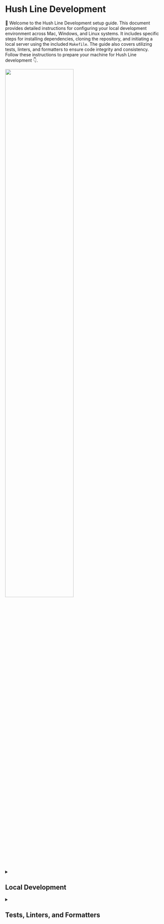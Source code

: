# Hush Line Development

👋 Welcome to the Hush Line Development setup guide. This document provides detailed instructions for configuring your local development environment across Mac, Windows, and Linux systems. It includes specific steps for installing dependencies, cloning the repository, and initiating a local server using the included `Makefile`. The guide also covers utilizing tests, linters, and formatters to ensure code integrity and consistency. Follow these instructions to prepare your machine for Hush Line development 👇.

<img src="https://github.com/scidsg/hushline/assets/28545431/0a3e8429-c1b4-4367-8e35-f6a3436fba6f" width="66%">

<details>
    <summary><h2>Local Development</h2></summary>

## Mac

| Tested Platform | OS Version | Browser | Status | Date | Notes |
|-|-|-|-|-|-|
| Macbook M2 | OSX 13.2.1 | Firefox 124.0.2 | ✅ | Apr. 2024 | |
| Macbook M1 | OSX 14.4.1 | Firefox 124.0.2 | ✅ | Apr. 2024 | |
| Macbook M1 | OSX 14.4.1 | Safari 17.4.1 | ☑️ | Apr. 2024 | App starts but a CSRF token mismatch blocks registration. |

### Install Packages
1. `/bin/bash -c "$(curl -fsSL https://raw.githubusercontent.com/Homebrew/install/HEAD/install.sh)"`
2. `eval "$(/opt/homebrew/bin/brew shellenv)"`
3. `brew install python git git-lfs redis rust poetry`

### Clone the Repo
4. `git clone https://github.com/scidsg/hushline.git`
5. `cd hushline`
6. `/opt/homebrew/bin/python3 -m venv venv`
7. `source venv/bin/activate`
8. `poetry install`
9. `source env.sh`
10. `sudo lsof -ti:5000 | xargs kill -9` _Optional_
11. `poetry run flask db upgrade` _Optional_
12. `poetry run make init-db run`

## Windows

| Tested Platform | Date |
|-|-|
|  |  |

## Linux

| Tested Platform | Date |
|-|-|
|  |  |

</details>
<details>
    <summary><h2>Tests, Linters, and Formatters</h2></summary>

## Testing Changes

1. Check for formatting or other issues using `poetry run pre-commit run --all-files --verbose`.

    The expected output looks like this:

    ```
    (venv) glennsorrentino@m1 hushline % poetry run pre-commit run --all-files --verbose
    trim trailing whitespace.................................................Passed
    - hook id: trailing-whitespace
    - duration: 0.06s
    fix end of files.........................................................Passed
    - hook id: end-of-file-fixer
    - duration: 0.05s
    check yaml...............................................................Passed
    - hook id: check-yaml
    - duration: 0.04s
    check for added large files..............................................Passed
    - hook id: check-added-large-files
    - duration: 0.08s
    black....................................................................Passed
    - hook id: black
    - duration: 0.23s

    All done! ✨ 🍰 ✨
    20 files left unchanged.

    isort....................................................................Passed
    - hook id: isort
    - duration: 0.09s
    flake8...................................................................Passed
    - hook id: flake8
    - duration: 0.3s
    mypy.....................................................................Passed
    - hook id: mypy
    - duration: 0.2s

    Success: no issues found in 20 source files

    (venv) glennsorrentino@m1 hushline %
    ```

2. After writing new unit tests for your code, run `poetry run make test`.

    The expected output shold look like this:

    ```
    (venv) glennsorrentino@m1 hushline % poetry run make test
    ======================================== test session starts ========================================
    platform darwin -- Python 3.12.2, pytest-8.1.1, pluggy-1.5.0 -- /Users/glennsorrentino/Nextcloud/Git/hushline/venv/bin/python
    cachedir: .pytest_cache
    rootdir: /Users/glennsorrentino/Nextcloud/Git/hushline
    configfile: pyproject.toml
    plugins: mock-3.14.0
    collected 14 items

    tests/test_registration_and_login.py::test_user_registration_with_invite_code_disabled PASSED [  7%]
    tests/test_registration_and_login.py::test_user_registration_with_invite_code_enabled PASSED  [ 14%]
    tests/test_registration_and_login.py::test_register_page_loads PASSED                         [ 21%]
    tests/test_registration_and_login.py::test_login_link PASSED                                  [ 28%]
    tests/test_registration_and_login.py::test_registration_link PASSED                           [ 35%]
    tests/test_registration_and_login.py::test_user_login_after_registration PASSED               [ 42%]
    tests/test_settings.py::test_settings_page_loads PASSED                                       [ 50%]
    tests/test_settings.py::test_change_display_name PASSED                                       [ 57%]
    tests/test_settings.py::test_change_username PASSED                                           [ 64%]
    tests/test_settings.py::test_add_pgp_key PASSED                                               [ 71%]
    tests/test_settings.py::test_add_invalid_pgp_key PASSED                                       [ 78%]
    tests/test_settings.py::test_update_smtp_settings PASSED                                      [ 85%]
    tests/test_submit_message.py::test_submit_message_page_loads PASSED                           [ 92%]
    tests/test_submit_message.py::test_submit_message PASSED                                      [100%]

    ======================================== 14 passed in 5.55s =========================================
    (venv) glennsorrentino@m1 hushline %
    ```
</details>
